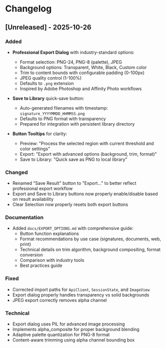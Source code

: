 # Changelog

## [Unreleased] - 2025-10-26

### Added

- **Professional Export Dialog** with industry-standard options:

  - Format selection: PNG-24, PNG-8 (palette), JPEG
  - Background options: Transparent, White, Black, Custom color
  - Trim to content bounds with configurable padding (0-100px)
  - JPEG quality control (1-100%)
  - Defaults to `.png` extension
  - Inspired by Adobe Photoshop and Affinity Photo workflows

- **Save to Library** quick-save button:

  - Auto-generated filenames with timestamp: `signature_YYYYMMDD_HHMMSS.png`
  - Defaults to PNG format with transparency
  - Prepared for integration with persistent library directory

- **Button Tooltips** for clarity:
  - Preview: "Process the selected region with current threshold and color settings"
  - Export: "Export with advanced options (background, trim, format)"
  - Save to Library: "Quick save as PNG to local library"

### Changed

- Renamed "Save Result" button to "Export..." to better reflect professional export workflow
- Export and Save to Library buttons now properly enable/disable based on result availability
- Clear Selection now properly resets both export buttons

### Documentation

- Added `docs/EXPORT_OPTIONS.md` with comprehensive guide:
  - Button function explanations
  - Format recommendations by use case (signatures, documents, web, print)
  - Technical details on trim algorithm, background compositing, format conversion
  - Comparison with industry tools
  - Best practices guide

### Fixed

- Corrected import paths for `ApiClient`, `SessionState`, and `ImageView`
- Export dialog properly handles transparency vs solid backgrounds
- JPEG export correctly removes alpha channel

### Technical

- Export dialog uses PIL for advanced image processing
- Implements alpha_composite for proper background blending
- Adaptive palette quantization for PNG-8 format
- Content-aware trimming using alpha channel bounding box
